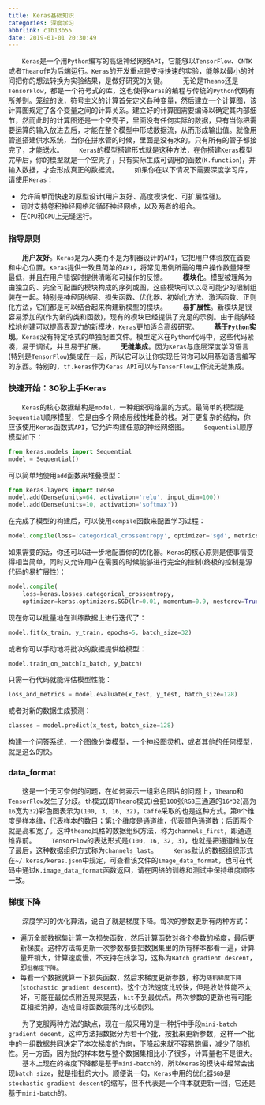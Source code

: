 ```yaml
---
title: Keras基础知识
categories: 深度学习
abbrlink: c1b13b55
date: 2019-01-01 20:30:49
---
```

&emsp;&emsp;`Keras`是一个用`Python`编写的高级神经网络`API`，它能够以`TensorFlow`、`CNTK`或者`Theano`作为后端运行。`Keras`的开发重点是支持快速的实验，能够以最小的时间把你的想法转换为实验结果，是做好研究的关键。
&emsp;&emsp;无论是`Theano`还是`TensorFlow`，都是一个符号式的库，这也使得`Keras`的编程与传统的`Python`代码有所差别。笼统的说，符号主义的计算首先定义各种变量，然后建立一个计算图，该计算图规定了各个变量之间的计算关系。建立好的计算图需要编译以确定其内部细节，然而此时的计算图还是一个空壳子，里面没有任何实际的数据，只有当你把需要运算的输入放进去后，才能在整个模型中形成数据流，从而形成输出值。就像用管道搭建供水系统，当你在拼水管的时候，里面是没有水的。只有所有的管子都接完了，才能送水。
&emsp;&emsp;`Keras`的模型搭建形式就是这种方法，在你搭建`Keras`模型完毕后，你的模型就是一个空壳子，只有实际生成可调用的函数(`K.function`)，并输入数据，才会形成真正的数据流。
&emsp;&emsp;如果你在以下情况下需要深度学习库，请使用`Keras`：

- 允许简单而快速的原型设计(用户友好、高度模块化、可扩展性强)。
- 同时支持卷积神经网络和循环神经网络，以及两者的组合。
- 在`CPU`和`GPU`上无缝运行。

### 指导原则

&emsp;&emsp;**用户友好**。`Keras`是为人类而不是为机器设计的`API`，它把用户体验放在首要和中心位置。`Keras`提供一致且简单的`API`，将常见用例所需的用户操作数量降至最低，并且在用户错误时提供清晰和可操作的反馈。
&emsp;&emsp;**模块化**。模型被理解为由独立的、完全可配置的模块构成的序列或图，这些模块可以以尽可能少的限制组装在一起。特别是神经网络层、损失函数、优化器、初始化方法、激活函数、正则化方法，它们都是可以结合起来构建新模型的模块。
&emsp;&emsp;**易扩展性**。新模块是很容易添加的(作为新的类和函数)，现有的模块已经提供了充足的示例。由于能够轻松地创建可以提高表现力的新模块，`Keras`更加适合高级研究。
&emsp;&emsp;**基于`Python`实现**。`Keras`没有特定格式的单独配置文件。模型定义在`Python`代码中，这些代码紧凑，易于调试，并且易于扩展。
&emsp;&emsp;**无缝集成**。因为`Keras`与底层深度学习语言(特别是`TensorFlow`)集成在一起，所以它可以让你实现任何你可以用基础语言编写的东西。特别的，`tf.keras`作为`Keras API`可以与`TensorFlow`工作流无缝集成。

### 快速开始：30秒上手Keras

&emsp;&emsp;`Keras`的核心数据结构是`model`，一种组织网络层的方式。最简单的模型是`Sequential`顺序模型，它是由多个网络层线性堆叠的栈。对于更复杂的结构，你应该使用`Keras`函数式`API`，它允许构建任意的神经网络图。
&emsp;&emsp;`Sequential`顺序模型如下：

``` python
from keras.models import Sequential
model = Sequential()
```

可以简单地使用`add`函数来堆叠模型：

``` python
from keras.layers import Dense
model.add(Dense(units=64, activation='relu', input_dim=100))
model.add(Dense(units=10, activation='softmax'))
```

在完成了模型的构建后，可以使用`compile`函数来配置学习过程：

``` python
model.compile(loss='categorical_crossentropy', optimizer='sgd', metrics=['accuracy'])
```

如果需要的话，你还可以进一步地配置你的优化器。`Keras`的核心原则是使事情变得相当简单，同时又允许用户在需要的时候能够进行完全的控制(终极的控制是源代码的易扩展性)：

``` python
model.compile(
    loss=keras.losses.categorical_crossentropy,
    optimizer=keras.optimizers.SGD(lr=0.01, momentum=0.9, nesterov=True))
```

现在你可以批量地在训练数据上进行迭代了：

``` python
model.fit(x_train, y_train, epochs=5, batch_size=32)
```

或者你可以手动地将批次的数据提供给模型：

``` python
model.train_on_batch(x_batch, y_batch)
```

只需一行代码就能评估模型性能：

``` python
loss_and_metrics = model.evaluate(x_test, y_test, batch_size=128)
```

或者对新的数据生成预测：

``` python
classes = model.predict(x_test, batch_size=128)
```

构建一个问答系统，一个图像分类模型，一个神经图灵机，或者其他的任何模型，就是这么的快。

### data_format

&emsp;&emsp;这是一个无可奈何的问题，在如何表示一组彩色图片的问题上，`Theano`和`TensorFlow`发生了分歧。`th`模式(即`Theano`模式)会把`100`张`RGB`三通道的`16*32`(高为`16`宽为`32`)彩色图表示为`(100, 3, 16, 32)`，`Caffe`采取的也是这种方式。第`0`个维度是样本维，代表样本的数目；第`1`个维度是通道维，代表颜色通道数；后面两个就是高和宽了。这种`theano`风格的数据组织方法，称为`channels_first`，即通道维靠前。
&emsp;&emsp;`TensorFlow`的表达形式是`(100, 16, 32, 3)`，也就是把通道维放在了最后，这种数据组织方式称为`channels_last`。
&emsp;&emsp;`Keras`默认的数据组织形式在`~/.keras/keras.json`中规定，可查看该文件的`image_data_format`，也可在代码中通过`K.image_data_format`函数返回，请在网络的训练和测试中保持维度顺序一致。

### 梯度下降

&emsp;&emsp;深度学习的优化算法，说白了就是梯度下降。每次的参数更新有两种方式：

- 遍历全部数据集计算一次损失函数，然后计算函数对各个参数的梯度，最后更新梯度。这种方法每更新一次参数都要把数据集里的所有样本都看一遍，计算量开销大，计算速度慢，不支持在线学习，这称为`Batch gradient descent`，即`批梯度下降`。
- 每看一个数据就算一下损失函数，然后求梯度更新参数，称为`随机梯度下降`(`stochastic gradient descent`)。这个方法速度比较快，但是收敛性能不太好，可能在最优点附近晃来晃去，`hit`不到最优点。两次参数的更新也有可能互相抵消掉，造成目标函数震荡的比较剧烈。

&emsp;&emsp;为了克服两种方法的缺点，现在一般采用的是一种折中手段`mini-batch gradient decent`。这种方法把数据分为若干个批，按批来更新参数，这样一个批中的一组数据共同决定了本次梯度的方向，下降起来就不容易跑偏，减少了随机性。另一方面，因为批的样本数与整个数据集相比小了很多，计算量也不是很大。
&emsp;&emsp;基本上现在的梯度下降都是基于`mini-batch`的，所以`Keras`的模块中经常会出现`batch_size`，就是指批的大小。顺便说一句，`Keras`中用的优化器`SGD`是`stochastic gradient descent`的缩写，但不代表是一个样本就更新一回，它还是基于`mini-batch`的。